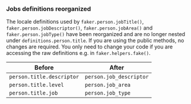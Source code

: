 ### Jobs definitions reorganized

The locale definitions used by `faker.person.jobTitle()`, `faker.person.jobDescriptor()`, `faker.person.jobArea()` and `faker.person.jobType()` have been reorganized and are no longer nested under `definitions.person.title`. If you are using the public methods, no changes are required. You only need to change your code if you are accessing the raw definitions e.g. in `faker.helpers.fake()`.

| Before | After |
| - | - |
|`person.title.descriptor` | `person.job_descriptor` |
|`person.title.level` | `person.job_area` |
|`person.title.job` | `person.job_type` |

